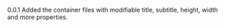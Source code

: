 0.0.1
Added the container files with modifiable title, subtitle, height, width and more properties.
